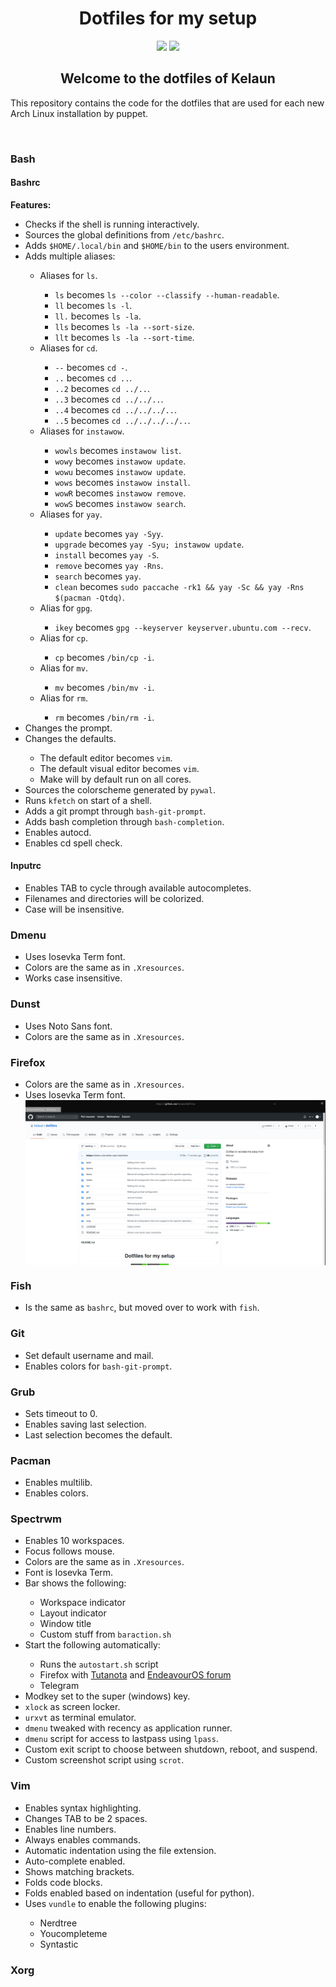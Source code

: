 <div align="center">
  <h1>Dotfiles for my setup</h1>
</div>

<div align="center">
  <img src="https://img.shields.io/maintenance/yes/2020?label=maintained&style=flat-square"> <img src="https://img.shields.io/badge/contribution-welcome-brightgreen&?style=flat-square">

  <h2>Welcome to the dotfiles of Kelaun</h2>
</div>

<div align="left">
  <p>
    This repository contains the code for the dotfiles that are used for each new Arch Linux installation by puppet.<br>
  </p>
	<br>
	<h3>Bash</h3>
		<h4>Bashrc</h4>
			<p>
				<b>Features:</b>
				<ul>
					<li>Checks if the shell is running interactively.</li>
					<li>Sources the global definitions from <code>/etc/bashrc</code>.</li>
					<li>Adds <code>$HOME/.local/bin</code> and <code>$HOME/bin</code> to the users environment.</li>
					<li>Adds multiple aliases:</li>
						<ul>
							<li>Aliases for <code>ls</code>.</li>
								<ul>
									<li><code>ls</code> becomes <code>ls --color --classify --human-readable</code>.</li>
									<li><code>ll</code> becomes <code>ls -l</code>.</li>
									<li><code>ll.</code> becomes <code>ls -la</code>.</li>
									<li><code>lls</code> becomes <code>ls -la --sort-size</code>.</li>
									<li><code>llt</code> becomes <code>ls -la --sort-time</code>.</li>
								</ul>
							<li>Aliases for <code>cd</code>.</li>
								<ul>
									<li><code>--</code> becomes <code>cd -</code>.</li>
									<li><code>..</code> becomes <code>cd ..</code>.</li>
									<li><code>..2</code> becomes <code>cd ../..</code>.</li>
									<li><code>..3</code> becomes <code>cd ../../..</code>.</li>
									<li><code>..4</code> becomes <code>cd ../../../..</code>.</li>
									<li><code>..5</code> becomes <code>cd ../../../../..</code>.</li>
								</ul>
							<li>Aliases for <code>instawow</code>.</li>
								<ul>
									<li><code>wowls</code> becomes <code>instawow list</code>.</li>
									<li><code>wowy</code> becomes <code>instawow update</code>.</li>
									<li><code>wowu</code> becomes <code>instawow update</code>.</li>
									<li><code>wows</code> becomes <code>instawow install</code>.</li>
									<li><code>wowR</code> becomes <code>instawow remove</code>.</li>
									<li><code>wowS</code> becomes <code>instawow search</code>.</li>
								</ul>
							<li>Aliases for <code>yay</code>.</li>
								<ul>
									<li><code>update</code> becomes <code>yay -Syy</code>.</li>
									<li><code>upgrade</code> becomes <code>yay -Syu; instawow update</code>.</li>
									<li><code>install</code> becomes <code>yay -S</code>.</li>
									<li><code>remove</code> becomes <code>yay -Rns</code>.</li>
									<li><code>search</code> becomes <code>yay</code>.</li>
									<li><code>clean</code> becomes <code>sudo paccache -rk1 && yay -Sc && yay -Rns $(pacman -Qtdq)</code>.</li>
								</ul>
							<li>Alias for <code>gpg</code>.</li>
								<ul>
									<li><code>ikey</code> becomes <code>gpg --keyserver keyserver.ubuntu.com --recv</code>.</li>
								</ul>
							<li>Alias for <code>cp</code>.</li>
								<ul>
									<li><code>cp</code> becomes <code>/bin/cp -i</code>.</li>
								</ul>
							<li>Alias for <code>mv</code>.</li>
								<ul>
									<li><code>mv</code> becomes <code>/bin/mv -i</code>.</li>
								</ul>
							<li>Alias for <code>rm</code>.</li>
								<ul>
									<li><code>rm</code> becomes <code>/bin/rm -i</code>.</li>
								</ul>
						</ul>
					<li>Changes the prompt.</li>
					<li>Changes the defaults.</li>
						<ul>
							<li>The default editor becomes <code>vim</code>.</li>
							<li>The default visual editor becomes <code>vim</code>.</li>
							<li>Make will by default run on all cores.</li>
						</ul>
					<li>Sources the colorscheme generated by <code>pywal</code>.</li>
					<li>Runs <code>kfetch</code> on start of a shell.</li>
					<li>Adds a git prompt through <code>bash-git-prompt</code>.</li>
					<li>Adds bash completion through <code>bash-completion</code>.</li>
					<li>Enables autocd.</li>
					<li>Enables cd spell check.</li>
				</ul>
			</p>
		<h4>Inputrc</h4>
      <p>
				<ul>
					<li>Enables TAB to cycle through available autocompletes.</li>
					<li>Filenames and directories will be colorized.</li>
					<li>Case will be insensitive.</li>
				</ul>
			</p>
	<h3>Dmenu</h3>
		<p>
			<ul>
				<li>Uses Iosevka Term font.</li>
				<li>Colors are the same as in <code>.Xresources</code>.</li>
				<li>Works case insensitive.</li>
			</ul>
		</p>
	<h3>Dunst</h3>
		<p>
			<ul>
				<li>Uses Noto Sans font.</li>
				<li>Colors are the same as in <code>.Xresources</code>.</li>
			</ul>
		</p>
	<h3>Firefox</h3>
		<p>
			<ul>
				<li>Colors are the same as in <code>.Xresources</code>.</li>
				<li>
					Uses Iosevka Term font.
					<br>
					<img src="https://raw.githubusercontent.com/kelaun/screenshots/master/firefox.png" align="center">
				</li>
			</ul>
		</p>
	<h3>Fish</h3>
		<p>
			<ul>
				<li>Is the same as <code>bashrc</code>, but moved over to work with <code>fish</code>.</li>
			</ul>
		</p>
	<h3>Git</h3>
		<p>
			<ul>
				<li>Set default username and mail.</li>
				<li>Enables colors for <code>bash-git-prompt</code>.</li>
			</ul>
		</p>
	<h3>Grub</h3>
		<p>
			<ul>
				<li>Sets timeout to 0.</li>
				<li>Enables saving last selection.</li>
				<li>Last selection becomes the default.</li>
			</ul>
		</p>
	<h3>Pacman</h3>
		<p>
			<ul>
				<li>Enables multilib.</li>
				<li>Enables colors.</li>
			</ul>
		</p>
	<h3>Spectrwm</h3>
		<p>
			<ul>
				<li>Enables 10 workspaces.</li>
				<li>Focus follows mouse.</li>
				<li>Colors are the same as in <code>.Xresources</code>.</li>
				<li>Font is Iosevka Term.</li>
				<li>Bar shows the following:</li>
					<ul>
						<li>Workspace indicator</li>
						<li>Layout indicator</li>
						<li>Window title</li>
						<li>Custom stuff from <code>baraction.sh</code></li>
					</ul>
				<li>Start the following automatically:</li>
					<ul>
						<li>Runs the <code>autostart.sh</code> script</li>
						<li>Firefox with <a href="https://mail.tutanota.com">Tutanota</a> and <a href="https://forum.endeavouros.com">EndeavourOS forum</a></li>
						<li>Telegram</li>
					</ul>
				<li>Modkey set to the super (windows) key.</li>
				<li><code>xlock</code> as screen locker.</li>
				<li><code>urxvt</code> as terminal emulator.</li>
				<li><code>dmenu</code> tweaked  with recency as application runner.</li>
				<li><code>dmenu</code> script for access to lastpass using <code>lpass</code>.</li>
				<li>Custom exit script to choose between shutdown, reboot, and suspend.</li>
				<li>Custom screenshot script using <code>scrot</code>.</li>
			</ul>
		</p>
	<h3>Vim</h3>
		<p>
			<ul>
				<li>Enables syntax highlighting.</li>
				<li>Changes TAB to be 2 spaces.</li>
				<li>Enables line numbers.</li>
				<li>Always enables commands.</li>
				<li>Automatic indentation using the file extension.</li>
				<li>Auto-complete enabled.</li>
				<li>Shows matching brackets.</li>
				<li>Folds code blocks.</li>
				<li>Folds enabled based on indentation (useful for python).</li>
				<li>Uses <code>vundle</code> to enable the following plugins:</li>
					<ul>
						<li>Nerdtree</li>
						<li>Youcompleteme</li>
						<li>Syntastic</li>
					</ul>
			</ul>
		</p>
	<h3>Xorg</h3>
</div>

